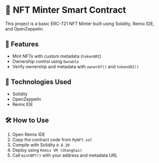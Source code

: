 # 🎨 NFT Minter Smart Contract

This project is a basic ERC-721 NFT Minter built using Solidity, Remix IDE, and OpenZeppelin.

## 🔧 Features

- Mint NFTs with custom metadata (`tokenURI`)
- Ownership control using `Ownable`
- Verify ownership and metadata with `ownerOf()` and `tokenURI()`

## 🚀 Technologies Used

- Solidity
- OpenZeppelin
- Remix IDE

## 🛠️ How to Use

1. Open Remix IDE
2. Copy the contract code from `MyNFT.sol`
3. Compile with Solidity `0.8.20`
4. Deploy using `Remix VM (Shanghai)`
5. Call `mintNFT()` with your address and metadata URL
